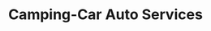 ---
title: "Camping-Car Auto Services"
url: /triaize/camping-car-auto-services/
shop: Autowerkstatt
---